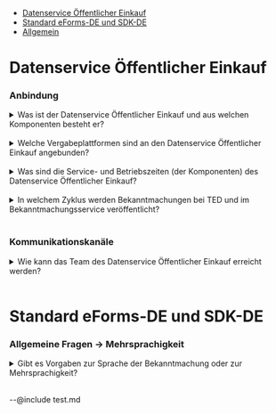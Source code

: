 
- [Datenservice Öffentlicher Einkauf](#datenservice-öffentlicher-einkauf)
- [Standard eForms-DE und SDK-DE](#standard-eForms-DE-und-SDK-DE)
- [Allgemein](#allgemein)

# Datenservice Öffentlicher Einkauf

### Anbindung

<details>
<summary>
Was ist der Datenservice Öffentlicher Einkauf und aus welchen Komponenten besteht er?
</summary>

**[Redaktionssystem](https://resy.datenservice-oeffentlicher-einkauf.de/)**: Das Redaktionssystem ist ein Angebot für Vergabestellen und beispielsweise Dienstleister von öffentlichen Auftraggebern oder Zuwendungsempfängern, die kein elektronisches Vergabesystem nutzen.
Mit dem Redaktionssystem können Bekanntmachungen zu europaweiten Vergabeverfahren erfasst, bearbeitet, korrigiert und über den Vermittlungsdienst an TED versendet werden.
<br>
**[Vermittlungsdienst](https://ozg-vermittlungsdienst.de/)**: Der Vermittlungsdienst ist eine reine technische Schnittstelle zur Annahme, Validierung und Weiterleitung von Bekanntmachungen an TED und den Bekanntmachungsservice. Er bietet KEINE Oberfläche zum Erstellen von Bekanntmachungen! Es ist ausschließlich eine Maschine-zu-Maschine Kommunikation möglich, wie z.B. mit einer Vergabestellensoftware.
Diese Anbindung wird durch den Fachverfahrenshersteller durchgeführt.
<br>
**[Self-Service Portal](https://github.com/EFA-FHB/ozg-vermittlungsdienst-doku/blob/main/documentation/SSP.md)**: Das Self-Service-Portal (SSP) ist eine Web-Oberfläche für das Accountmanagement von Accounts des Vermittlungsdienstes. Primär genutzt wird es durch Fachverfahrenshersteller zur Ansicht der Statusinformationen von eingelieferten Bekanntmachungen in einem Dashboard.
<br>
**[Bekanntmachungsservice](https://oeffentlichevergabe.de/)**: Im Bekanntmachungsservice werden alle über den eSender-HUB versendeten EU-weiten und nationalen Bekanntmachungen veröffentlicht. Der Bekanntmachungsservice bietet eine Vielzahl an Recherchemöglichkeiten, damit Bietende ihrem Leistungsspektrum entsprechend zielgenau Bekanntmachungen finden können. Mit Nutzung des ELSTER-Unternehmenskontos stehen zudem weitere Komfortfunktionen wie Speicherung von Suchfunktionen und Benachrichtigungsservices zur Verfügung.
Des Weiteren können die Daten des Bekanntmachungsservice über eine Open Data Schnittstelle in den Formaten eForms-DE, CSV und OCDS nachgenutzt werden.
</details>
<br>

<details>
<summary>
Welche Vergabeplattformen sind an den Datenservice Öffentlicher Einkauf angebunden?
</summary>
Derzeit sind rund 87 Vergabeplattformen aus dem gesamten Bundesgebiet an den Datenservice Öffentlicher Einkauf (DÖE) angebunden. Über diese Anbindungen werden die Bekanntmachungen aus den verschiedenen regionalen und bundesweiten Vergabeplattformen zentral zusammengeführt und bereitgestellt.
</details>
<br>

<details>
<summary>
Was sind die Service- und Betriebszeiten (der Komponenten) des Datenservice Öffentlicher Einkauf?
</summary>
Die Produktiv- und Staging- (Test-)Umgebungen des Datenservice Öffentlicher Einkauf (DÖE) sind rund um die Uhr (24/7) verfügbar. Die Preview-Umgebung steht ebenfalls zu Testzwecken zur Verfügung, ist jedoch nur täglich von 6:00 bis 20:00 Uhr erreichbar.
</details>
<br>

<details>
<summary>
In welchem Zyklus werden Bekanntmachungen bei TED und im Bekanntmachungsservice veröffentlicht?
</summary>
Grundsätzlich werden alle übermittelten Bekanntmachungen ohne Verzögerung an TED bzw. den Bekanntmachungsservice zugestellt. EU-weite Bekanntmachungen müssen zunächst auf TED veröffentlicht werden. Erst nachdem TED die Veröffentlichung abgeschlossen und den Status „PUBLISHED“ zurückgemeldet hat, erfolgt die Weiterleitung dieser Bekanntmachungen an den Bekanntmachungsservice. Der Datenservice Öffentlicher Einkauf (DÖE) wartet dabei bis zu 48 Stunden auf die Veröffentlichung bei TED. Erfolgt innerhalb dieses Zeitraums keine Rückmeldung über die Publizierung, wird die Bekanntmachung dennoch an den Bekanntmachungsservice weitergeleitet. TED selbst unterliegt internen Veröffentlichungsregeln: Bekanntmachungen, die an einem Tag zugestellt und akzeptiert werden, erscheinen frühestens am folgenden Tag auf der Plattform. Eine Ausnahme bilden Wochenenden, da an Samstagen und Sonntagen üblicherweise keine Publizierungen erfolgen. In diesen Fällen werden die Bekanntmachungen am darauffolgenden Montag veröffentlicht. Eine weitere Ausnahme bilden sogenannte „lawfulness warnings“. In diesen Fällen behält sich TED vor, eine Bekanntmachung manuell zu prüfen, bevor sie veröffentlicht wird. Diese Prüfung kann bis zu fünf Tage in Anspruch nehmen.
</details>
<br>

### Kommunikationskanäle

<details>
<summary>
Wie kann das Team des Datenservice Öffentlicher Einkauf erreicht werden?
</summary>
Das Team ist über das folgende Kontaktformular zu erreichen.
<br>
https://portal.ozg-vermittlungsdienst.de/contact
</details>
<br>


# Standard eForms-DE und SDK-DE

### Allgemeine Fragen -> Mehrsprachigkeit
<details>
<summary>
Gibt es Vorgaben zur Sprache der Bekanntmachung oder zur Mehrsprachigkeit?
</summary>
Es gibt zwar keine Aussage zur Wahl der Sprache von Ausschreibungen in der Vergabeordnung, jedoch ist nach § 23 Abs. 1 Verwaltungsverfahrensgesetz (VwVfG) die Amtssprache deutsch. Dementsprechend ist zu erwarten, dass deutsche Behörden ihre Unterlagen immer mindestens in deutscher Sprache ausfertigen müssen. Mehrsprachigkeit ist natürlich möglich und erlaubt. Für Veröffentlichende Entitäten, die nicht als Behörde klassifiziert werden, ist die Veröffentlichung auch ohne deutsche Sprache in Ordnung.
</details>
<br>

--@include test.md